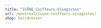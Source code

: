 ```yaml
---
title: "ICÔNE Coiffeurs-Visagistes"
url: /montreal/icone-coiffeurs-visagistes/
shop: hairdresser
---
```


